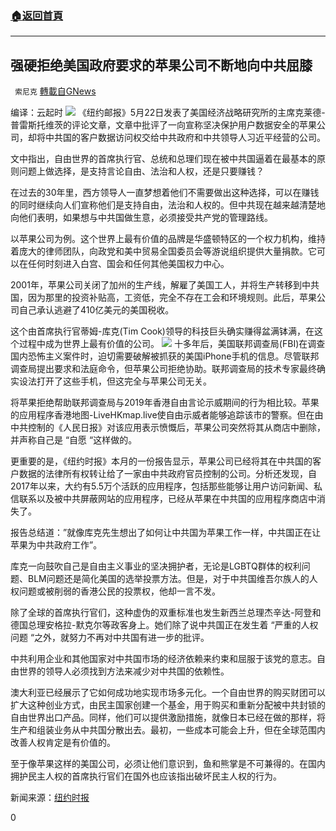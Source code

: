 ###  [:house:返回首頁](https://github.com/ourhimalayas/txt)
---

## 强硬拒绝美国政府要求的苹果公司不断地向中共屈膝
` 索尼克` [轉載自GNews](https://gnews.org/zh-hans/1264831/)

编译：云起时
![]()![](https://gnews-media-offload.s3.amazonaws.com/wp-content/uploads/2021/05/22135739/iphone-1067988_1920.jpg)
《纽约邮报》5月22日发表了美国经济战略研究所的主席克莱德-普雷斯托维茨的评论文章，文章中批评了一向宣称坚决保护用户数据安全的苹果公司，却将中共国的客户数据访问权交给中共政府和中共领导人习近平经营的公司。

文中指出，自由世界的首席执行官、总统和总理们现在被中共国逼着在最基本的原则问题上做选择，是支持言论自由、法治和人权，还是只要赚钱？

在过去的30年里，西方领导人一直梦想着他们不需要做出这种选择，可以在赚钱的同时继续向人们宣称他们是支持自由，法治和人权的。但中共现在越来越清楚地向他们表明，如果想与中共国做生意，必须接受共产党的管理路线。

以苹果公司为例。这个世界上最有价值的品牌是华盛顿特区的一个权力机构，维持着庞大的律师团队，向政党和美中贸易全国委员会等游说组织提供大量捐款。它可以在任何时刻进入白宫、国会和任何其他美国权力中心。

2001年，苹果公司关闭了加州的生产线，解雇了美国工人，并将生产转移到中共国，因为那里的投资补贴高，工资低，完全不存在工会和环境规则。此后，苹果公司自己承认逃避了410亿美元的美国税收。

这个由首席执行官蒂姆-库克(Tim Cook)领导的科技巨头确实赚得盆满钵满，在这个过程中成为世界上最有价值的公司。
![]()![](https://gnews-media-offload.s3.amazonaws.com/wp-content/uploads/2021/05/22135739/iphone-1067988_1920.jpg)
十多年后，美国联邦调查局(FBI)在调查国内恐怖主义案件时，迫切需要破解被抓获的美国iPhone手机的信息。尽管联邦调查局提出要求和法庭命令，但苹果公司拒绝协助。联邦调查局的技术专家最终确实设法打开了这些手机，但这完全与苹果公司无关。

将苹果拒绝帮助联邦调查局与2019年香港自由言论示威期间的行为相比较。苹果的应用程序香港地图-LiveHKmap.live使自由示威者能够追踪该市的警察。但在由中共控制的《人民日报》对该应用表示愤慨后，苹果公司突然将其从商店中删除，并声称自己是 “自愿 “这样做的。

更重要的是，《纽约时报》本月的一份报告显示，苹果公司已经将其在中共国的客户数据的法律所有权转让给了一家由中共政府官员控制的公司。分析还发现，自2017年以来，大约有5.5万个活跃的应用程序，包括那些能够让用户访问新闻、私信联系以及被中共屏蔽网站的应用程序，已经从苹果在中共国的应用程序商店中消失了。

报告总结道：”就像库克先生想出了如何让中共国为苹果工作一样，中共国正在让苹果为中共政府工作”。

库克一向鼓吹自己是自由主义事业的坚决拥护者，无论是LGBTQ群体的权利问题、BLM问题还是简化美国的选举投票方法。但是，对于中共国维吾尔族人的人权问题或被削弱的香港公民的投票权，他却一言不发。

除了全球的首席执行官们，这种虚伪的双重标准也发生新西兰总理杰辛达-阿登和德国总理安格拉-默克尔等政客身上。她们除了说中共国正在发生着 “严重的人权问题 “之外，就努力不再对中共国有进一步的批评。

中共利用企业和其他国家对中共国市场的经济依赖来约束和屈服于该党的意志。自由世界的领导人必须找到方法来减少对中共国的依赖性。

澳大利亚已经展示了它如何成功地实现市场多元化。一个自由世界的购买财团可以扩大这种创业方式，由民主国家创建一个基金，用于购买和重新分配被中共封锁的自由世界出口产品。同样，他们可以提供激励措施，就像日本已经在做的那样，将生产和组装业务从中共国分散出去。最初，一些成本可能会上升，但在全球范围内改善人权肯定是有价值的。

至于像苹果这样的美国公司，必须让他们意识到，鱼和熊掌是不可兼得的。在国内拥护民主人权的首席执行官们在国外也应该指出破坏民主人权的行为。

新闻来源：[纽约时报](https://nypost.com/2021/05/22/how-apple-gives-into-china-while-pushing-back-against-the-us/)

0
